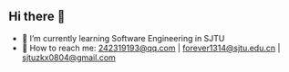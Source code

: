 ## Hi there 👋
- 🌱 I’m currently learning Software Engineering in SJTU
- 💬 How to reach me: 242319193@qq.com | forever1314@sjtu.edu.cn | sjtuzkx0804@gmail.com
<!--
**everparadise/everparadise** is a ✨ _special_ ✨ repository because its `README.md` (this file) appears on your GitHub profile.

Here are some ideas to get you started:

- 🔭 I’m currently working on ...

- 👯 I’m looking to collaborate on ...
-  I’m looking for help with ...
-  Ask me about ...
- 📫 How to reach me: ...
- 😄 Pronouns: ...
- ⚡ Fun fact: ...
-->
